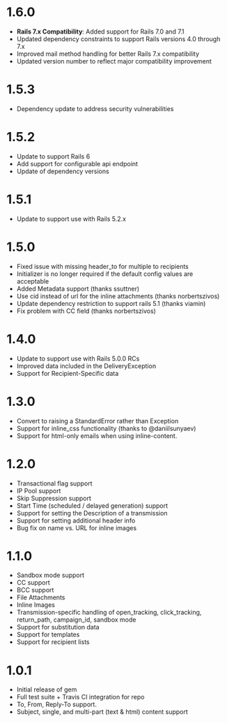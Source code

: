1.6.0
==========

* **Rails 7.x Compatibility**: Added support for Rails 7.0 and 7.1
* Updated dependency constraints to support Rails versions 4.0 through 7.x
* Improved mail method handling for better Rails 7.x compatibility
* Updated version number to reflect major compatibility improvement

1.5.3
==========

* Dependency update to address security vulnerabilities

1.5.2
==========

* Update to support Rails 6
* Add support for configurable api endpoint
* Update of dependency versions

1.5.1
=====
* Update to support use with Rails 5.2.x


1.5.0
=====
* Fixed issue with missing header_to for multiple to recipients
* Initializer is no longer required if the default config values are acceptable
* Added Metadata support (thanks ssuttner)
* Use cid instead of url for the inline attachments (thanks norbertszivos)
* Update dependency restriction to support rails 5.1 (thanks viamin)
* Fix problem with CC field (thanks norbertszivos)


1.4.0
=====
* Update to support use with Rails 5.0.0 RCs
* Improved data included in the DeliveryException
* Support for Recipient-Specific data

1.3.0
=====
* Convert to raising a StandardError rather than Exception
* Support for inline_css functionality (thanks to @daniilsunyaev)
* Support for html-only emails when using inline-content.

1.2.0
=====

* Transactional flag support
* IP Pool support
* Skip Suppression support
* Start Time (scheduled / delayed generation) support
* Support for setting the Description of a transmission
* Support for setting additional header info
* Bug fix on name vs. URL for inline images

1.1.0
=====

* Sandbox mode support
* CC support
* BCC support
* File Attachments
* Inline Images
* Transmission-specific handling of open_tracking, click_tracking, return_path, campaign_id, sandbox mode
* Support for substitution data
* Support for templates
* Support for recipient lists


1.0.1
=====

* Initial release of gem
* Full test suite + Travis CI integration for repo
* To, From, Reply-To support. 
* Subject, single, and multi-part (text & html) content support

